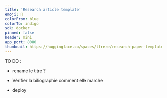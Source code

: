 ```yaml
---
title: 'Research article template'
emoji: 📝
colorFrom: blue
colorTo: indigo
sdk: docker
pinned: false
header: mini
app_port: 8080
thumbnail: https://huggingface.co/spaces/tfrere/research-paper-template/thumb.jpg
---
```


TO DO : 

- rename le titre ?
- Vérifier la biliographie comment elle marche

- deploy